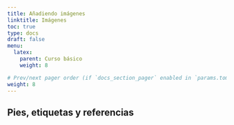 ```yaml
---
title: Añadiendo imágenes
linktitle: Imágenes
toc: true
type: docs
draft: false
menu:
  latex:
    parent: Curso básico
    weight: 8

# Prev/next pager order (if `docs_section_pager` enabled in `params.toml`)
weight: 8
---
```


## Pies, etiquetas y referencias